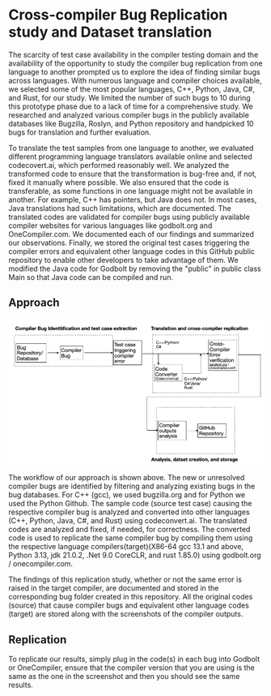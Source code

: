 # Cross-compiler Bug Replication study and Dataset translation

The scarcity of test case availability in the compiler testing domain and the availability of the opportunity to study the compiler bug replication from one language to another prompted us to explore the idea of finding similar bugs across languages. With numerous language and compiler choices available, we selected some of the most popular languages, C++, Python, Java, C\#, and Rust, for our study. We limited the number of such bugs to 10 during this prototype phase due to a lack of time for a comprehensive study. We researched and analyzed various compiler bugs in the publicly available databases like Bugzilla, Roslyn, and Python repository and handpicked 10 bugs for translation and further evaluation.

To translate the test samples from one language to another, we evaluated different programming language translators available online and selected codecovert.ai, which performed reasonably well. We analyzed the transformed code to ensure that the transformation is bug-free and, if not, fixed it manually where possible. We also ensured that the code is transferable, as some functions in one language might not be available in another. For example, C++ has pointers, but Java does not. In most cases, Java translations had such limitations, which are documented. The translated codes are validated for compiler bugs using publicly available compiler websites for various languages like godbolt.org and OneCompiler.com. We documented each of our findings and summarized our observations. Finally, we stored the original test cases triggering the compiler errors and equivalent other language codes in this GitHub public repository to enable other developers to take advantage of them. We modified the Java code for Godbolt by removing the "public" in public class Main so that Java code can be compiled and run.

## Approach

![Approach-Workflow.png](Approach-Workflow.png)

The workflow of our approach is shown above. The new or unresolved compiler bugs are identified by filtering and analyzing existing bugs in the bug databases. For C++ (gcc), we used bugzilla.org and for Python we used the Python Github. The sample code (source test case) causing the respective compiler bug is analyzed and converted into other languages (C++, Python, Java, C\#, and Rust) using codeconvert.ai. The translated codes are analyzed and fixed, if needed, for correctness. The converted code is used to replicate the same compiler bug by compiling them using the respective language compilers(target)(X86-64 gcc 13.1 and above, Python 3.13, jdk 21.0.2, .Net 9.0 CoreCLR, and rust 1.85.0) using godbolt.org / onecompiler.com. 

The findings of this replication study, whether or not the same error is raised in the target compiler, are documented and stored in the corresponding bug folder created in this repository. All the original codes (source) that cause compiler bugs and equivalent other language codes (target) are stored along with the screenshots of the compiler outputs.

## Replication
To replicate our results, simply plug in the code\(s\) in each bug into Godbolt or OneCompiler, ensure that the compiler version that you are using is the same as the one in the screenshot and then you should see the same results. 
